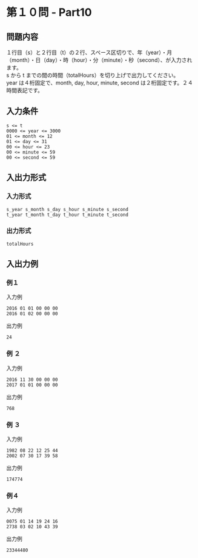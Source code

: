# 第１０問 - Part10

## 問題内容
１行目（s）と２行目（t）の２行、スペース区切りで、年（year）・月（month）・日（day）・時（hour）・分（minute）・秒（second）、が入力されます。  
s から t までの間の時間（totalHours）を切り上げで出力してください。  
year は４桁固定で、month, day, hour, minute, second は２桁固定です。２４時間表記です。  

## 入力条件
```
s <= t
0000 <= year <= 3000
01 <= month <= 12
01 <= day <= 31
00 <= hour <= 23
00 <= minute <= 59
00 <= second <= 59
```

## 入出力形式

### 入力形式
```
s_year s_month s_day s_hour s_minute s_second
t_year t_month t_day t_hour t_minute t_second
```

### 出力形式
```
totalHours
```

## 入出力例

### 例１
入力例
```
2016 01 01 00 00 00
2016 01 02 00 00 00
```

出力例
```
24
```

### 例 ２
入力例
```
2016 11 30 00 00 00
2017 01 01 00 00 00
```

出力例
```
768
```

### 例 ３
入力例
```
1982 08 22 12 25 44
2002 07 30 17 39 58
```

出力例
```
174774
```

### 例４
入力例
```
0075 01 14 19 24 16
2738 03 02 10 43 39
```

出力例
```
23344480
```
